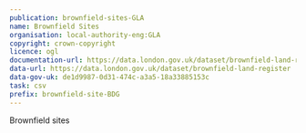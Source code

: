 ```yaml
---
publication: brownfield-sites-GLA
name: Brownfield Sites
organisation: local-authority-eng:GLA
copyright: crown-copyright
licence: ogl
documentation-url: https://data.london.gov.uk/dataset/brownfield-land-register
data-url: https://data.london.gov.uk/dataset/brownfield-land-register
data-gov-uk: de1d9987-0d31-474c-a3a5-18a33885153c
task: csv
prefix: brownfield-site-BDG
---
```


Brownfield sites

